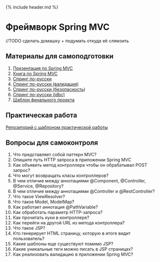 {% include header.md %}

Фреймворк Spring MVC
====================

//TODO сделать домашку + подумать откуда её слямзить

Материалы для самоподготовки
---------------------
1. [Презентация по Spring MVC](./presentations/spring_mvc.pptx)
1. [Книга по Spring MVC](./books/spring_for_professionals.pdf)
1. [Спринг по-русски](http://spring-projects.ru/guides/serving-web-content/)
1. [Спринг по-русски (валидация)](http://spring-projects.ru/guides/validating-form-input/)
1. [Спринг по-русски (безопасность)](http://spring-projects.ru/guides/securing-web/)
1. [Спринг по-русски (jdbc)](http://spring-projects.ru/guides/relational-data-access/)
1. [Шаблон финального проекта](https://github.com/JAVA-ONLINE-EDUCATION-COURSE/final-project-template)

Практическая работа
---------------------
[Репозиторий с шаблоном практической работы](https://github.com/JAVA-ONLINE-EDUCATION-COURSE/spring-mvc-template)

Вопросы для самоконтроля
---------------------
1. Что представляет собой паттерн MVC?
1. Опишите путь HTTP запроса в приложении Spring MVC
1. Как объявить метод контроллера чтобы он обрабатывал POST запрос?
1. Что могут возвращать класы контроллеров?
1. В чем отличие между аннотациями @Component, @Controller, @Service, @Repository?
1. В чем отличие между аннотациями @Controller и @RestController?
1. Что такое ViewResolver?
1. Что такое Model, ModelMap?
1. Как работает аннотация @PathVariable?
1. Как обработать параметр HTTP-запроса?
1. Как прочитать куки в контроллере?
1. Как перейти на другой URL из метода контроллера?
1. Что такое JSP?
1. Кто генерирует HTML страницу, которую в итоге видит пользователь?
1. Какие шаблоны еще существуют помимо JSP?
1. Какие уникальные теги можно писать в JSP страницах?
1. Как реализовать валидацию в приложении Spring MVC?
